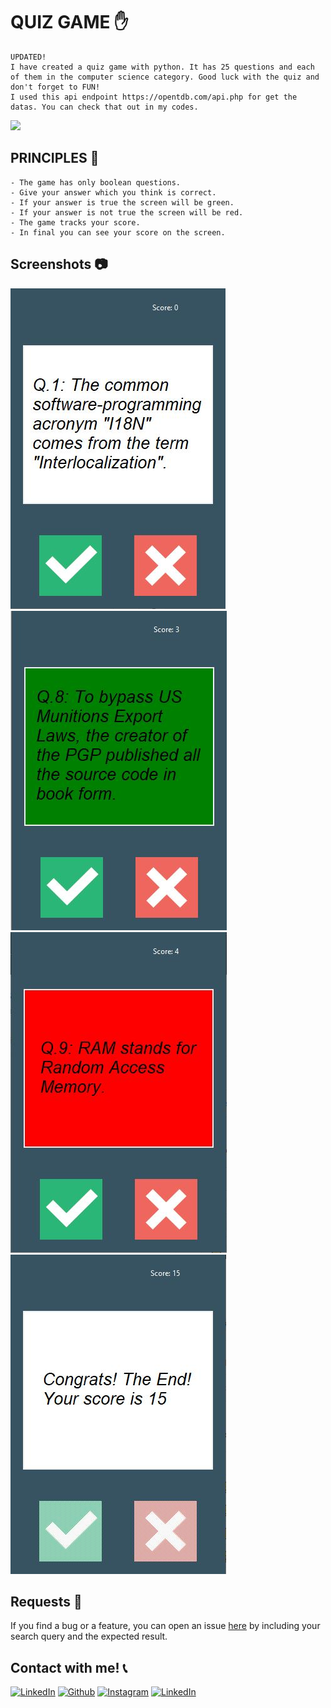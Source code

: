 # QUIZ GAME :raised_hand:
    UPDATED!
    I have created a quiz game with python. It has 25 questions and each of them in the computer science category. Good luck with the quiz and don't forget to FUN!
    I used this api endpoint https://opentdb.com/api.php for get the datas. You can check that out in my codes.
  [![](https://camo.githubusercontent.com/2fb0723ef80f8d87a51218680e209c66f213edf8/68747470733a2f2f666f7274686562616467652e636f6d2f696d616765732f6261646765732f6d6164652d776974682d707974686f6e2e737667)](https://python.org)

## PRINCIPLES :eyes:
    - The game has only boolean questions.
    - Give your answer which you think is correct.
    - If your answer is true the screen will be green.
    - If your answer is not true the screen will be red.
    - The game tracks your score.
    - In final you can see your score on the screen.
  
## Screenshots :camera:
   ![](https://github.com/eneeesyk/QUIZ/blob/main/quiz%20screenshots/quiz1.JPG)
   ![](https://github.com/eneeesyk/QUIZ/blob/main/quiz%20screenshots/quiz2.JPG)
   ![](https://github.com/eneeesyk/QUIZ/blob/main/quiz%20screenshots/quiz3.JPG)
   ![](https://github.com/eneeesyk/QUIZ/blob/main/quiz%20screenshots/quiz4.JPG)
    
## Requests :bell:
If you find a bug or a feature, you can open an issue [here](https://github.com/eneeesyk/QUIZ/issues/new) by including your search query and the expected result.

## Contact with me! :telephone_receiver:
[<img target="_blank" src="https://img.icons8.com/bubbles/100/000000/linkedin.png" title="LinkedIn">](https://www.linkedin.com/in/enes-yedikardes-b989041ba/)       [<img target="_blank" src="https://img.icons8.com/bubbles/100/000000/github.png" title="Github">](https://github.com/eneeesyk)     [<img target="_blank" src="https://img.icons8.com/bubbles/100/000000/instagram-new.png" title="Instagram">](https://instagram.com/eneesyk/) 
[<img target="_blank" src="https://img.icons8.com/bubbles/100/000000/twitter.png" title="LinkedIn">](https://twitter.com/eneees_yk)
